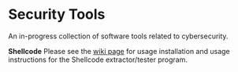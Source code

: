 # Security Tools
An in-progress collection of software tools related to cybersecurity.  

**Shellcode**
Please see the [wiki page](https://github.com/apbassett/security-tools/wiki/Shellcode) for usage installation and usage instructions for the Shellcode extractor/tester program.
